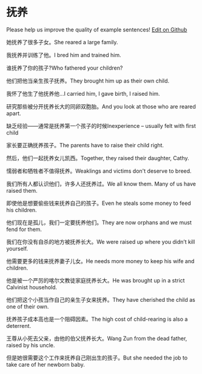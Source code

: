 # 抚养

Please help us improve the quality of example sentences! [Edit on Github](https://github.com/jiyushe/jiyu-example-sentence-source/blob/main/chinese/fuyang_1.md)

<p><span class="chinese">她抚养了很多子女。</span><span class="english">She reared a large family.</span></p>

<p><span class="chinese">我抚养并训练了他。</span><span class="english">I bred him and trained him.</span></p>

<p><span class="chinese">谁抚养了你的孩子?</span><span class="english">Who fathered your children?</span></p>

<p><span class="chinese">他们把他当亲生孩子抚养。</span><span class="english">They brought him up as their own child.</span></p>

<p><span class="chinese">我怀了他生了他抚养他…</span><span class="english">I carried him, I gave birth, I raised him.</span></p>

<p><span class="chinese">研究那些被分开抚养长大的同卵双胞胎。</span><span class="english">And you look at those who are reared apart.</span></p>

<p><span class="chinese">缺乏经验——通常是抚养第一个孩子的时候</span><span class="english">Inexperience – usually felt with first child</span></p>

<p><span class="chinese">家长要正确抚养孩子。</span><span class="english">The parents have to raise their child right.</span></p>

<p><span class="chinese">然后，他们一起抚养女儿凯西。</span><span class="english">Together, they raised their daughter, Cathy.</span></p>

<p><span class="chinese">懦弱者和牺牲者不值得抚养。</span><span class="english">Weaklings and victims don't deserve to breed.</span></p>

<p><span class="chinese">我们所有人都认识他们，许多人还抚养过。</span><span class="english">We all know them. Many of us have raised them.</span></p>

<p><span class="chinese">即使他是想要偷些钱来抚养自己的孩子。</span><span class="english">Even he steals some money to feed his children.</span></p>

<p><span class="chinese">他们现在是孤儿，我们一定要抚养他们。</span><span class="english">They are now orphans and we must fend for them.</span></p>

<p><span class="chinese">我们在你没有自杀的地方被抚养长大。</span><span class="english">We were raised up where you didn’t kill yourself.</span></p>

<p><span class="chinese">他需要更多的钱来抚养妻子儿女。</span><span class="english">He needs more money to keep his wife and children.</span></p>

<p><span class="chinese">他是被一个严厉的喀尔文教徒家庭抚养长大。</span><span class="english">He was brought up in a strict Calvinist household.</span></p>

<p><span class="chinese">他们把这个小孩当作自己的亲生子女来抚养。</span><span class="english">They have cherished the child as one of their own.</span></p>

<p><span class="chinese">抚养孩子成本高也是一个阻碍因素。</span><span class="english">The high cost of child-rearing is also a deterrent.</span></p>

<p><span class="chinese">王尊从小死去父亲，由他的伯父抚养长大。</span><span class="english">Wang Zun from the dead father, raised by his uncle.</span></p>

<p><span class="chinese">但是她很需要这个工作来抚养自己刚出生的孩子。</span><span class="english">But she needed the job to take care of her newborn baby.</span></p>

